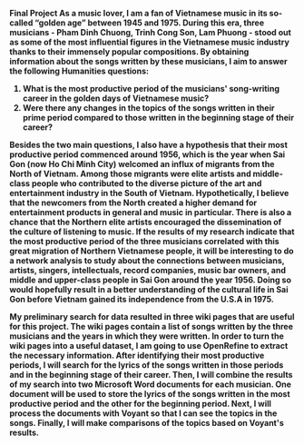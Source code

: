 <b>Final Project<b>
As a music lover, I am a fan of Vietnamese music in its so-called “golden age” between 1945 and 1975. During this era, three musicians - Pham Dinh Chuong, Trinh Cong Son, Lam Phuong - stood out as some of the most influential figures in the Vietnamese music industry thanks to their immensely popular compositions. By obtaining information about the songs written by these musicians, I aim to answer the following Humanities questions: 
  1. What is the most productive period of the musicians' song-writing career in the golden days of Vietnamese music?
  2. Were there any changes in the topics of the songs written in their prime period compared to those written in the beginning stage of their career?
  
Besides the two main questions, I also have a hypothesis that their most productive period commenced around 1956, which is the year when Sai Gon (now Ho Chi Minh City) welcomed an influx of migrants from the North of Vietnam. Among those migrants were elite artists and middle-class people who contributed to the diverse picture of the art and entertainment industry in the South of Vietnam. Hypothetically, I believe that the newcomers from the North created a higher demand for entertainment products in general and music in particular. There is also a chance that the Northern elite artists encouraged the dissemination of the culture of listening to music. If the results of my research indicate that the most productive period of the three musicians correlated with this great migration of Northern Vietnamese people, it will be interesting to do a network analysis to study about the connections between musicians, artists, singers, intellectuals, record companies, music bar owners, and middle and upper-class people in Sai Gon around the year 1956. Doing so would hopefully result in a better understanding of the cultural life in Sai Gon before Vietnam gained its independence from the U.S.A in 1975.

My preliminary search for data resulted in three wiki pages that are useful for this project. The wiki pages contain a list of songs written by the three musicians and the years in which they were written. In order to turn the wiki pages into a useful dataset, I am going to use OpenRefine to extract the necessary information. After identifying their most productive periods, I will search for the lyrics of the songs written in those periods and in the beginning stage of their career. Then, I will combine the results of my search into two Microsoft Word documents for each musician. One document will be used to store the lyrics of the songs written in the most productive period and the other for the beginning period. Next, I will process the documents with Voyant so that I can see the topics in the songs. Finally, I will make comparisons of the topics based on Voyant's results.
